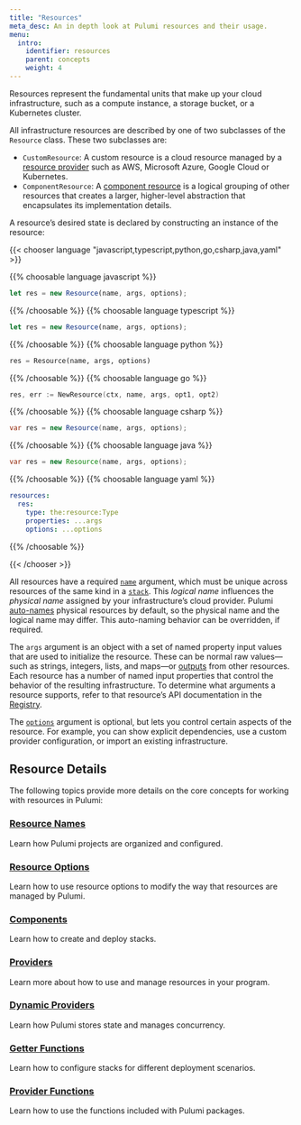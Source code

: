 ```yaml
---
title: "Resources"
meta_desc: An in depth look at Pulumi resources and their usage.
menu:
  intro:
    identifier: resources
    parent: concepts
    weight: 4
---
```


<script>
    // The following list maps the headings that previously appeared on this page to their new locations.
    // We use this list to determine whether we can redirect visitors from the old content to the new.
    var redirects = {
        "#options": "/docs/intro/concepts/resources/options",
        "#additionalsecretoutputs": "/docs/intro/concepts/resources/options/additionalsecretoutputs",
        "#aliases": "/docs/intro/concepts/resources/options/aliases",
        "#customtimeouts": "/docs/intro/concepts/resources/options/customtimeouts",
        "#deletebeforereplace": "/docs/intro/concepts/resources/options/deletebeforereplace",
        "#dependson": "/docs/intro/concepts/resources/options/dependson",
        "#ignorechanges": "/docs/intro/concepts/resources/options/ignorechanges",
        "#import": "/docs/intro/concepts/resources/options/import",
        "#parent": "/docs/intro/concepts/resources/options/parent",
        "#protect": "/docs/intro/concepts/resources/options/protect",
        "#provider": "/docs/intro/concepts/resources/options/provider",
        "#replaceonchanges": "/docs/intro/concepts/resources/options/replaceonchanges",
        "#transformations": "/docs/intro/concepts/resources/options/transformations",
        "#version": "/docs/intro/concepts/resources/options/version",
        "#components": "/docs/intro/concepts/resources/components",
        "#authoring-a-new-component-resource": "/docs/intro/concepts/resources/components/#authoring-a-new-component-resource",
        "#creating-child-resources": "/docs/intro/concepts/resources/components/#creating-child-resources",
        "#registering-component-outputs": "/docs/intro/concepts/resources/components/#registering-component-outputs",
        "#inheriting-resource-providers": "/docs/intro/concepts/resources/components/#inheriting-resource-providers",
        "#providers": "/docs/intro/concepts/resources/providers",
        "#default-provider-configuration": "/docs/intro/concepts/resources/providers/#default-provider-configuration",
        "#explicit-provider-configuration": "/docs/intro/concepts/resources/providers/#explicit-provider-configuration",
        "#dynamicproviders": "/docs/intro/concepts/resources/dynamic-providers",
        "#names": "/docs/intro/concepts/resources/names",
        "#autonaming": "/docs/intro/concepts/resources/names/#autonaming",
        "#urns": "/docs/intro/concepts/resources/names/#urns",
        "#resource-get": "/docs/intro/concepts/resources/get",
    };

    var redirect = redirects[location.hash];
    if (redirect) {
        location.href = redirect;
    }
</script>

Resources represent the fundamental units that make up your cloud infrastructure, such as a compute instance, a storage bucket, or a Kubernetes cluster.

All infrastructure resources are described by one of two subclasses of the `Resource` class. These two subclasses are:

- `CustomResource`: A custom resource is a cloud resource managed by a [resource provider](/docs/intro/concepts/respources/providers/) such as AWS, Microsoft Azure, Google Cloud or Kubernetes.
- `ComponentResource`: A [component resource](/docs/intro/concepts/resources/components/) is a logical grouping of other resources that creates a larger, higher-level abstraction that encapsulates its implementation details.

A resource’s desired state is declared by constructing an instance of the resource:

{{< chooser language "javascript,typescript,python,go,csharp,java,yaml" >}}

{{% choosable language javascript %}}

```javascript
let res = new Resource(name, args, options);
```

{{% /choosable %}}
{{% choosable language typescript %}}

```typescript
let res = new Resource(name, args, options);
```

{{% /choosable %}}
{{% choosable language python %}}

```python
res = Resource(name, args, options)
```

{{% /choosable %}}
{{% choosable language go %}}

```go
res, err := NewResource(ctx, name, args, opt1, opt2)
```

{{% /choosable %}}
{{% choosable language csharp %}}

```csharp
var res = new Resource(name, args, options);
```

{{% /choosable %}}
{{% choosable language java %}}

```java
var res = new Resource(name, args, options);
```

{{% /choosable %}}
{{% choosable language yaml %}}

```yaml
resources:
  res:
    type: the:resource:Type
    properties: ...args
    options: ...options
```

{{% /choosable %}}

{{< /chooser >}}

All resources have a required [`name`](/docs/intro/concepts/resources/names) argument, which must be unique across resources of the same kind in a [`stack`](/docs/intro/concepts/stack). This *logical name* influences the *physical name* assigned by your infrastructure’s cloud provider. Pulumi [auto-names](/docs/intro/concepts/resources/names#autonaming) physical resources by default, so the physical name and the logical name may differ. This auto-naming behavior can be overridden, if required.

The `args` argument is an object with a set of named property input values that are used to initialize the resource. These can be normal raw values—such as strings, integers, lists, and maps—or [outputs](/docs/intro/concepts/inputs-outputs/) from other resources. Each resource has a number of named input properties that control the behavior of the resulting infrastructure. To determine what arguments a resource supports, refer to that resource’s API documentation in the [Registry](/registry/).

The [`options`](/docs/intro/concepts/resources/options) argument is optional, but lets you control certain aspects of the resource. For example, you can show explicit dependencies, use a custom provider configuration, or import an existing infrastructure.

## Resource Details

The following topics provide more details on the core concepts for working with resources in Pulumi:

<div class="md:flex flex-row mt-6 mb-6">
    <div class="md:w-1/2 border-solid border-t-2 border-gray-200">
        <h3 class="no-anchor pt-4"><a href="names"><i class="fas fa-font pr-2"></i>Resource Names</a></h3>
        <p>Learn how Pulumi projects are organized and configured.</p>
    </div>
    <div class="md:w-1/2 border-solid md:ml-4 border-t-2 border-gray-200">
        <h3 class="no-anchor pt-4"><a href="options"><i class="fas fa-cogs pr-2"></i>Resource Options</a></h3>
        <p>Learn how to use resource options to modify the way that resources are managed by Pulumi.</p>
    </div>
</div>
<div class="md:flex flex-row mt-6 mb-6">
    <div class="md:w-1/2 border-solid border-t-2 border-gray-200">
        <h3 class="no-anchor pt-4"><a href="components"><i class="fas fa-project-diagram pr-2"></i>Components</a></h3>
        <p>Learn how to create and deploy stacks.</p>
    </div>
    <div class="md:w-1/2 border-solid md:ml-4 border-t-2 border-gray-200">
        <h3 class="no-anchor pt-4"><a href="providers"><i class="fas fa-server pr-2"></i>Providers</a></h3>
        <p>Learn more about how to use and manage resources in your program.</p>
    </div>
</div>
<div class="md:flex flex-row mt-6 mb-6">
    <div class="md:w-1/2 border-solid border-t-2 border-gray-200">
        <h3 class="no-anchor pt-4"><a href="dynamic-providers"><i class="fas fa-file-alt pr-2"></i>Dynamic Providers</a></h3>
        <p>Learn how Pulumi stores state and manages concurrency.</p>
    </div>
    <div class="md:w-1/2 border-solid md:ml-4 border-t-2 border-gray-200">
        <h3 class="no-anchor pt-4"><a href="get"><i class="fas fa-cloud-download-alt pr-2"></i>Getter Functions</a></h3>
        <p>Learn how to configure stacks for different deployment scenarios.</p>
    </div>
</div>

<div class="md:flex flex-row mt-6 mb-6">
    <div class="md:w-1/2 border-solid border-t-2 border-gray-200">
        <h3 class="no-anchor pt-4"><a href="/docs/intro/concepts/resources/functions"><i class="fas fa-file-alt pr-2"></i>Provider Functions</a></h3>
        <p>Learn how to use the functions included with Pulumi packages.</p>
    </div>
</div>
